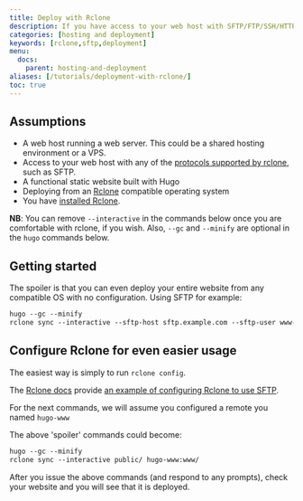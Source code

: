 ```yaml
---
title: Deploy with Rclone
description: If you have access to your web host with SFTP/FTP/SSH/HTTP(DAV), you can use rclone to incrementally deploy your entire Hugo website.
categories: [hosting and deployment]
keywords: [rclone,sftp,deployment]
menu:
  docs:
    parent: hosting-and-deployment
aliases: [/tutorials/deployment-with-rclone/]
toc: true
---
```


## Assumptions

* A web host running a web server. This could be a shared hosting environment or a VPS.
* Access to your web host with any of the [protocols supported by rclone](https://rclone.org/#providers), such as SFTP.
* A functional static website built with Hugo
* Deploying from an [Rclone](https://rclone.org) compatible operating system
* You have [installed Rclone](https://rclone.org/install/).

**NB**: You can remove ``--interactive`` in the commands below once you are comfortable with rclone, if you wish. Also, ``--gc`` and ``--minify`` are optional in the ``hugo`` commands below.

## Getting started

The spoiler is that you can even deploy your entire website from any compatible OS with no configuration. Using SFTP for example:

```txt
hugo --gc --minify
rclone sync --interactive --sftp-host sftp.example.com --sftp-user www-data --sftp-ask-password public/ :sftp:www/
```

## Configure Rclone for even easier usage

The easiest way is simply to run `rclone config`.

The [Rclone docs](https://rclone.org/docs/) provide [an example of configuring Rclone to use SFTP](https://rclone.org/sftp/).

For the next commands, we will assume you configured a remote you named ``hugo-www``

The above 'spoiler' commands could become:

```txt
hugo --gc --minify
rclone sync --interactive public/ hugo-www:www/
```

After you issue the above commands (and respond to any prompts), check your website and you will see that it is deployed.
